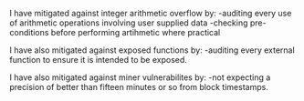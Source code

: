 I have mitigated against integer arithmetic overflow by:
    -auditing every use of arithmetic operations involving user supplied data
    -checking pre-conditions before performing artihmetic where practical

I have also mitigated against exposed functions by:
    -auditing every external function to ensure it is intended to be exposed.

I have also mitigated against miner vulnerabilites by:
    -not expecting a precision of better than fifteen minutes or so from block timestamps.